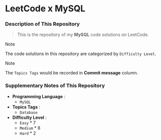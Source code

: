 # LeetCode x MySQL

### Description of This Repository
> This is the repository of my **MySQL** code solutions on LeetCode.

> [!NOTE] 
> The code solutions in this repository are categorized by `Difficulty Level`.

> [!NOTE]
> The `Topics Tags` would be recorded in **Commit message** column.

### Supplementary Notes of This Repository
- **Programming Language** :
  - `MySQL`
- **Topics Tags** :
  - `Database`
- **Difficulty Level** :
  - `Easy` * 7
  - `Medium` * 8
  - `Hard` * 2
